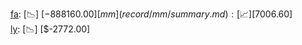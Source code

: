 [fa](record/fa/summary.md): [📉] [$-888160.00]  
[mm](record/mm/summary.md): [📈] [$7006.60]  
[ly](record/ly/summary.md): [📉] [$-2772.00]  
